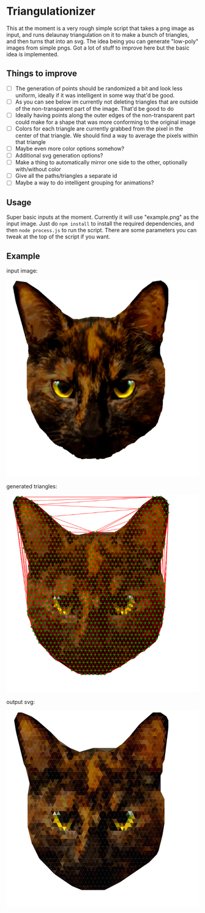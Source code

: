 # Triangulationizer

This at the moment is a very rough simple script that takes a png image as input, and runs delaunay triangulation on it to make a bunch of triangles, and then turns that into an svg. The idea being you can generate "low-poly" images from simple pngs. Got a lot of stuff to improve here but the basic idea is implemented.

## Things to improve
- [ ] The generation of points should be randomized a bit and look less uniform, ideally if it was intelligent in some way that'd be good.
- [ ] As you can see below im currently not deleting triangles that are outside of the non-transparent part of the image. That'd be good to do
- [ ] Ideally having points along the outer edges of the non-transparent part could make for a shape that was more conforming to the original image
- [ ] Colors for each triangle are currently grabbed from the pixel in the center of that triangle. We should find a way to average the pixels within that triangle
- [ ] Maybe even more color options somehow?
- [ ] Additional svg generation options?
- [ ] Make a thing to automatically mirror one side to the other, optionally with/without color
- [ ] Give all the paths/triangles a separate id
- [ ] Maybe a way to do intelligent grouping for animations?

## Usage

Super basic inputs at the moment. Currently it will use "example.png" as the input image. Just do `npm install` to install the required dependencies, and then `node process.js` to run the script. There are some parameters you can tweak at the top of the script if you want.

## Example

input image:

![examplein](docs/examplein.png)

generated triangles:

![exampleout](docs/exampleout.png)

output svg:

![exampleoutsvg](docs/exampleout.svg)